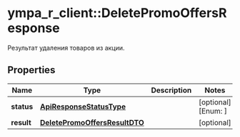 # ympa_r_client::DeletePromoOffersResponse

Результат удаления товаров из акции.

## Properties
Name | Type | Description | Notes
------------ | ------------- | ------------- | -------------
**status** | [**ApiResponseStatusType**](ApiResponseStatusType.md) |  | [optional] [Enum: ] 
**result** | [**DeletePromoOffersResultDTO**](DeletePromoOffersResultDTO.md) |  | [optional] 



